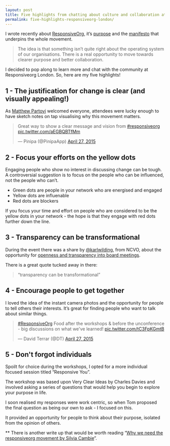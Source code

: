 ```yaml
---
layout: post
title: Five highlights from chatting about culture and collaboration at Responsiveorg London
permalink: five-highlights-responsiveorg-london/
---
```

I wrote recently about [ResponsiveOrg](http://blog.calumshep.com/better-collaboration-responsive-org/), it’s [purpose](http://www.responsive.org/aboutus/) and the [manifesto](http://www.responsive.org/manifesto/) that underpins  the whole movement. 

> The idea is that something isn’t quite right about the operating system of our organisations. There is a real opportunity to move towards clearer purpose and better collaboration. 

I decided to pop along to learn more and chat with the community at Responsiveorg London. So, here are my five highlights!

## 1 - The justification for change is clear (and visually appealing!) 
As [Matthew Partovi](https://twitter.com/matthewpartovi) welcomed everyone, attendees were lucky enough to have sketch notes on tap visualising why this movement matters. 

<blockquote class=“twitter-tweet” lang=“en”><p>Great way to show a clear message and vision from <a href=“https://twitter.com/hashtag/responsiveorg?src=hash”>#responsiveorg</a> <a href=“http://t.co/aEGBQBTfMm”>pic.twitter.com/aEGBQBTfMm</a></p>&mdash; Pinipa (@PinipaApp) <a href=“https://twitter.com/PinipaApp/status/592712819893735424”>April 27, 2015</a></blockquote>
<script async src=“//platform.twitter.com/widgets.js” charset=“utf-8”></script>

## 2 - Focus your efforts on the yellow dots
Engaging people who show no interest in discussing change can be tough. A controversial suggestion is to focus on the people who can be influenced, not the people who can’t. 

- Green dots are people in your network who are energised and engaged
- Yellow dots are influenable
- Red dots are blockers

If you focus your time and effort on people who are considered to be the yellow dots in your network - the hope is that they engage with red dots further down the line. 

## 3 - Transparency can be transformational
During the event there was a share by [@karlwilding](https://twitter.com/karlwilding), from NCVO, about the opportunity for [openness and transparency into board meetings](http://blog.glasspockets.org/2015/04/wilding_pollock-23042015.html). 

There is a great quote tucked away in there:

> “transparency can be transformational”

## 4 - Encourage people to get together
I loved the idea of the instant camera photos and the opportunity for people to tell others their interests. It’s great for finding people who want to talk about similar things.

<blockquote class=“twitter-tweet” lang=“en”><p><a href=“https://twitter.com/hashtag/ResponsiveOrg?src=hash”>#ResponsiveOrg</a> Food after the workshops &amp; before the unconference - big discussions on what we&#39;ve learned! <a href=“http://t.co/tC3FpKGmtB”>pic.twitter.com/tC3FpKGmtB</a></p>&mdash; David Terrar (@DT) <a href=“https://twitter.com/DT/status/592760221312937984”>April 27, 2015</a></blockquote>
<script async src=“//platform.twitter.com/widgets.js” charset=“utf-8”></script>

## 5 - Don't forgot individuals
Spoilt for choice during the workshops, I opted for a more individual focused session titled “Responsive You”. 

The workshop was based upon Very Clear Ideas by Charles Davies and involved asking a series of questions that would help you begin to explore your purpose in life. 

I soon realised my responses were work centric, so when Tom proposed the final question as being our own to ask - I focused on this. 

It provided an opportunity for people to think about their purpose, isolated from the opinion of others. 

** There is another write up that would be worth reading “[Why we need the responsiveorg movement by Silvia Cambie](http://www.silviacambie.com/why-we-need-the-responsiveorg-movement/)”. 